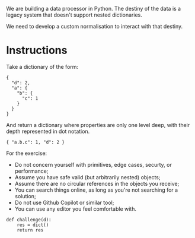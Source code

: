 We are building a data processor in Python. The destiny of the data is a legacy system that doesn't support nested dictionaries.

We need to develop a custom normalisation to interact with that destiny.

# Instructions

Take a dictionary of the form:

```
{
  "d": 2,
  "a": {
    "b": {
      "c": 1
    }
  }
}
```

And return a dictionary where properties are only one level deep, with their depth represented in dot notation.

`{ "a.b.c": 1, "d": 2 }`

For the exercise:

* Do not concern yourself with primitives, edge cases, securty, or performance;
* Assume you have safe valid (but arbitrarily nested) objects;
* Assume there are no circular references in the objects you receive;
* You can search things online, as long as you're not searching for a solution;
* Do not use Github Copilot or similar tool;
* You can use any editor you feel comfortable with.

```
def challenge(d):
    res = dict()
    return res
```

